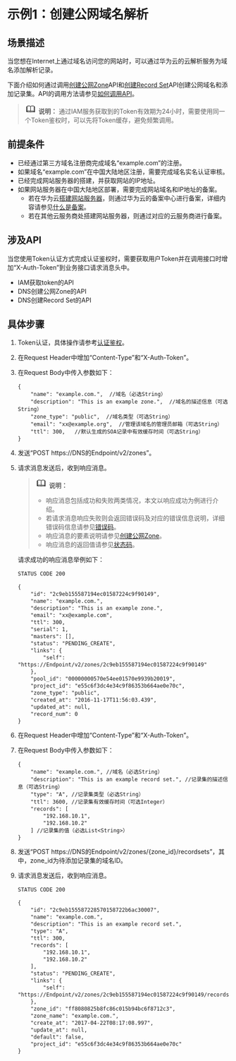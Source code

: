# 示例1：创建公网域名解析<a name="dns_api_40002"></a>

## 场景描述<a name="section10781336"></a>

当您想在Internet上通过域名访问您的网站时，可以通过华为云的云解析服务为域名添加解析记录。

下面介绍如何通过调用[创建公网Zone](创建公网Zone.md)API和[创建Record Set](创建Record-Set.md)API创建公网域名和添加记录集。API的调用方法请参见[如何调用API](如何调用API.md)。

>![](public_sys-resources/icon-note.gif) **说明：** 
>通过IAM服务获取到的Token有效期为24小时，需要使用同一个Token鉴权时，可以先将Token缓存，避免频繁调用。

## 前提条件<a name="section55791211124014"></a>

-   已经通过第三方域名注册商完成域名“example.com”的注册。
-   如果域名“example.com”在中国大陆地区注册，需要完成域名实名认证审核。
-   已经完成网站服务器的搭建，并获取网站的IP地址。
-   如果网站服务器在中国大陆地区部署，需要完成网站域名和IP地址的备案。
    -   若在华为云[搭建网站服务器](https://support.huaweicloud.com/bestpractice-ecs/ecs_web_0001.html)，则通过华为云的备案中心进行备案，详细内容请参见[什么是备案](https://support.huaweicloud.com/icprb-icp/zh-cn_topic_0115815923.html)。
    -   若在其他云服务商处搭建网站服务器，则通过对应的云服务商进行备案。


## 涉及API<a name="section872994"></a>

当您使用Token认证方式完成认证鉴权时，需要获取用户Token并在调用接口时增加“X-Auth-Token”到业务接口请求消息头中。

-   IAM获取token的API
-   DNS创建公网Zone的API
-   DNS创建Record Set的API

## 具体步骤<a name="section8131183711513"></a>

1.  Token认证，具体操作请参考[认证鉴权](认证鉴权.md)。
2.  在Request Header中增加“Content-Type”和“X-Auth-Token”。
3.  在Request Body中传入参数如下：

    ```
    {
        "name": "example.com.",  //域名（必选String）
        "description": "This is an example zone.",  //域名的描述信息（可选String）
        "zone_type": "public",  //域名类型（可选String）
        "email": "xx@example.org",  //管理该域名的管理员邮箱（可选String）
        "ttl": 300,   //默认生成的SOA记录中有效缓存时间（可选String）
    }
    ```

4.  发送“POST  https://DNS的Endpoint/v2/zones”。
5.  请求消息发送后，收到响应消息。

    >![](public_sys-resources/icon-note.gif) **说明：** 
    >-   响应消息包括成功和失败两类情况，本文以响应成功为例进行介绍。
    >-   若请求消息响应失败则会返回错误码及对应的错误信息说明，详细错误码信息请参见[错误码](错误码.md)。
    >-   响应消息的要素说明请参见[创建公网Zone](创建公网Zone.md)。
    >-   响应消息的返回值请参见[状态码](状态码.md)。

    请求成功的响应消息举例如下：

    ```
    STATUS CODE 200
    ```

    ```
    {
        "id": "2c9eb155587194ec01587224c9f90149",
        "name": "example.com.",
        "description": "This is an example zone.",
        "email": "xx@example.com",
        "ttl": 300,
        "serial": 1,
        "masters": [],
        "status": "PENDING_CREATE",
        "links": {
            "self": "https://Endpoint/v2/zones/2c9eb155587194ec01587224c9f90149"
        },
        "pool_id": "00000000570e54ee01570e9939b20019",
        "project_id": "e55c6f3dc4e34c9f86353b664ae0e70c",
        "zone_type": "public",
        "created_at": "2016-11-17T11:56:03.439",
        "updated_at": null,
        "record_num": 0
    }
    
    ```

6.  在Request Header中增加“Content-Type”和“X-Auth-Token”。
7.  在Request Body中传入参数如下：

    ```
    {
        "name": "example.com.", //域名（必选String）
        "description": "This is an example record set.", //记录集的描述信息（可选String）
        "type": "A", //记录集类型（必选String）
        "ttl": 3600, //记录集有效缓存时间（可选Integer）
        "records": [ 
            "192.168.10.1", 
            "192.168.10.2"
        ] //记录集的值（必选List<String>）
    }
    ```

8.  发送“POST  https://DNS的Endpoint/v2/zones/\{zone\_id\}/recordsets”，其中，zone\_id为待添加记录集的域名ID。
9.  请求消息发送后，收到响应消息。

    ```
    STATUS CODE 200
    ```

    ```
    {
        "id": "2c9eb155587228570158722b6ac30007",
        "name": "example.com.",
        "description": "This is an example record set.",
        "type": "A",
        "ttl": 300,
        "records": [
            "192.168.10.1",
            "192.168.10.2"
        ],
        "status": "PENDING_CREATE",
        "links": {
            "self": "https://Endpoint/v2/zones/2c9eb155587194ec01587224c9f90149/recordsets/2c9eb155587228570158722b6ac30007"
        },
        "zone_id": "ff8080825b8fc86c015b94bc6f8712c3",
        "zone_name": "example.com.",
        "create_at": "2017-04-22T08:17:08.997",
        "update_at": null,
        "default": false,
        "project_id": "e55c6f3dc4e34c9f86353b664ae0e70c"
    }
    ```


